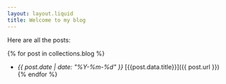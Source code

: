 ```yaml
---
layout: layout.liquid
title: Welcome to my blog
---
```


Here are all the posts:

{% for post in collections.blog %}
* *{{ post.date | date: "%Y-%m-%d" }}* [{{post.data.title}}]({{ post.url }})
{% endfor %}